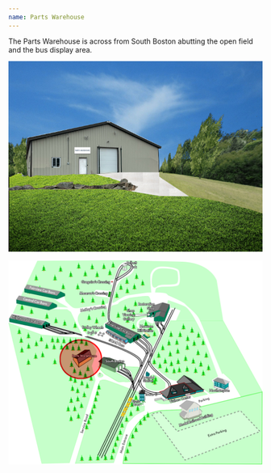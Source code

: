 ```yaml
---
name: Parts Warehouse
---
```


The Parts Warehouse is across from South Boston abutting the open field and the bus display area.

![Parts Warehouse building exterior](/assets/images/locations/spring_warehouse.png)

![2024 Map of Seashore Trolley Museum campus](/assets/images/stm_map_2024_partswarehouse.png)

